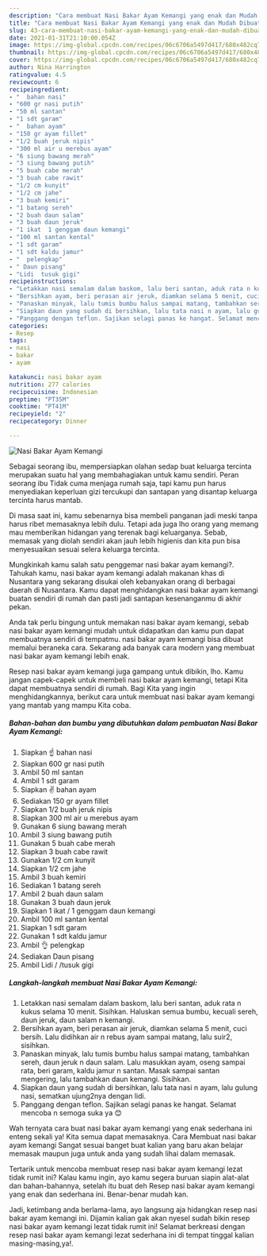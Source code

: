 ```yaml
---
description: "Cara membuat Nasi Bakar Ayam Kemangi yang enak dan Mudah Dibuat"
title: "Cara membuat Nasi Bakar Ayam Kemangi yang enak dan Mudah Dibuat"
slug: 43-cara-membuat-nasi-bakar-ayam-kemangi-yang-enak-dan-mudah-dibuat
date: 2021-01-31T21:10:00.054Z
image: https://img-global.cpcdn.com/recipes/06c6706a5497d417/680x482cq70/nasi-bakar-ayam-kemangi-foto-resep-utama.jpg
thumbnail: https://img-global.cpcdn.com/recipes/06c6706a5497d417/680x482cq70/nasi-bakar-ayam-kemangi-foto-resep-utama.jpg
cover: https://img-global.cpcdn.com/recipes/06c6706a5497d417/680x482cq70/nasi-bakar-ayam-kemangi-foto-resep-utama.jpg
author: Nina Harrington
ratingvalue: 4.5
reviewcount: 6
recipeingredient:
- "  bahan nasi"
- "600 gr nasi putih"
- "50 ml santan"
- "1 sdt garam"
- "  bahan ayam"
- "150 gr ayam fillet"
- "1/2 buah jeruk nipis"
- "300 ml air u merebus ayam"
- "6 siung bawang merah"
- "3 siung bawang putih"
- "5 buah cabe merah"
- "3 buah cabe rawit"
- "1/2 cm kunyit"
- "1/2 cm jahe"
- "3 buah kemiri"
- "1 batang sereh"
- "2 buah daun salam"
- "3 buah daun jeruk"
- "1 ikat  1 genggam daun kemangi"
- "100 ml santan kental"
- "1 sdt garam"
- "1 sdt kaldu jamur"
- "  pelengkap"
- " Daun pisang"
- "Lidi  tusuk gigi"
recipeinstructions:
- "Letakkan nasi semalam dalam baskom, lalu beri santan, aduk rata n kukus selama 10 menit. Sisihkan. Haluskan semua bumbu, kecuali sereh, daun jeruk, daun salam n kemangi."
- "Bersihkan ayam, beri perasan air jeruk, diamkan selama 5 menit, cuci bersih. Lalu didihkan air n rebus ayam sampai matang, lalu suir2, sisihkan."
- "Panaskan minyak, lalu tumis bumbu halus sampai matang, tambahkan sereh, daun jeruk n daun salam. Lalu masukkan ayam, oseng sampai rata, beri garam, kaldu jamur n santan. Masak sampai santan mengering, lalu tambahkan daun kemangi. Sisihkan."
- "Siapkan daun yang sudah di bersihkan, lalu tata nasi n ayam, lalu gulung nasi, sematkan ujung2nya dengan lidi."
- "Panggang dengan teflon. Sajikan selagi panas ke hangat. Selamat mencoba n semoga suka ya 😊"
categories:
- Resep
tags:
- nasi
- bakar
- ayam

katakunci: nasi bakar ayam 
nutrition: 277 calories
recipecuisine: Indonesian
preptime: "PT35M"
cooktime: "PT41M"
recipeyield: "2"
recipecategory: Dinner

---
```



![Nasi Bakar Ayam Kemangi](https://img-global.cpcdn.com/recipes/06c6706a5497d417/680x482cq70/nasi-bakar-ayam-kemangi-foto-resep-utama.jpg)

Sebagai seorang ibu, mempersiapkan olahan sedap buat keluarga tercinta merupakan suatu hal yang membahagiakan untuk kamu sendiri. Peran seorang ibu Tidak cuma menjaga rumah saja, tapi kamu pun harus menyediakan keperluan gizi tercukupi dan santapan yang disantap keluarga tercinta harus mantab.

Di masa  saat ini, kamu sebenarnya bisa membeli panganan jadi meski tanpa harus ribet memasaknya lebih dulu. Tetapi ada juga lho orang yang memang mau memberikan hidangan yang terenak bagi keluarganya. Sebab, memasak yang diolah sendiri akan jauh lebih higienis dan kita pun bisa menyesuaikan sesuai selera keluarga tercinta. 



Mungkinkah kamu salah satu penggemar nasi bakar ayam kemangi?. Tahukah kamu, nasi bakar ayam kemangi adalah makanan khas di Nusantara yang sekarang disukai oleh kebanyakan orang di berbagai daerah di Nusantara. Kamu dapat menghidangkan nasi bakar ayam kemangi buatan sendiri di rumah dan pasti jadi santapan kesenanganmu di akhir pekan.

Anda tak perlu bingung untuk memakan nasi bakar ayam kemangi, sebab nasi bakar ayam kemangi mudah untuk didapatkan dan kamu pun dapat membuatnya sendiri di tempatmu. nasi bakar ayam kemangi bisa dibuat memalui beraneka cara. Sekarang ada banyak cara modern yang membuat nasi bakar ayam kemangi lebih enak.

Resep nasi bakar ayam kemangi juga gampang untuk dibikin, lho. Kamu jangan capek-capek untuk membeli nasi bakar ayam kemangi, tetapi Kita dapat membuatnya sendiri di rumah. Bagi Kita yang ingin menghidangkannya, berikut cara untuk membuat nasi bakar ayam kemangi yang mantab yang mampu Kita coba.

<!--inarticleads1-->

##### Bahan-bahan dan bumbu yang dibutuhkan dalam pembuatan Nasi Bakar Ayam Kemangi:

1. Siapkan  ☝️ bahan nasi
1. Siapkan 600 gr nasi putih
1. Ambil 50 ml santan
1. Ambil 1 sdt garam
1. Siapkan  ✌ bahan ayam
1. Sediakan 150 gr ayam fillet
1. Siapkan 1/2 buah jeruk nipis
1. Siapkan 300 ml air u merebus ayam
1. Gunakan 6 siung bawang merah
1. Ambil 3 siung bawang putih
1. Gunakan 5 buah cabe merah
1. Siapkan 3 buah cabe rawit
1. Gunakan 1/2 cm kunyit
1. Siapkan 1/2 cm jahe
1. Ambil 3 buah kemiri
1. Sediakan 1 batang sereh
1. Ambil 2 buah daun salam
1. Gunakan 3 buah daun jeruk
1. Siapkan 1 ikat / 1 genggam daun kemangi
1. Ambil 100 ml santan kental
1. Siapkan 1 sdt garam
1. Gunakan 1 sdt kaldu jamur
1. Ambil  👌 pelengkap
1. Sediakan  Daun pisang
1. Ambil Lidi / /tusuk gigi




<!--inarticleads2-->

##### Langkah-langkah membuat Nasi Bakar Ayam Kemangi:

1. Letakkan nasi semalam dalam baskom, lalu beri santan, aduk rata n kukus selama 10 menit. Sisihkan. Haluskan semua bumbu, kecuali sereh, daun jeruk, daun salam n kemangi.
1. Bersihkan ayam, beri perasan air jeruk, diamkan selama 5 menit, cuci bersih. Lalu didihkan air n rebus ayam sampai matang, lalu suir2, sisihkan.
1. Panaskan minyak, lalu tumis bumbu halus sampai matang, tambahkan sereh, daun jeruk n daun salam. Lalu masukkan ayam, oseng sampai rata, beri garam, kaldu jamur n santan. Masak sampai santan mengering, lalu tambahkan daun kemangi. Sisihkan.
1. Siapkan daun yang sudah di bersihkan, lalu tata nasi n ayam, lalu gulung nasi, sematkan ujung2nya dengan lidi.
1. Panggang dengan teflon. Sajikan selagi panas ke hangat. Selamat mencoba n semoga suka ya 😊




Wah ternyata cara buat nasi bakar ayam kemangi yang enak sederhana ini enteng sekali ya! Kita semua dapat memasaknya. Cara Membuat nasi bakar ayam kemangi Sangat sesuai banget buat kalian yang baru akan belajar memasak maupun juga untuk anda yang sudah lihai dalam memasak.

Tertarik untuk mencoba membuat resep nasi bakar ayam kemangi lezat tidak rumit ini? Kalau kamu ingin, ayo kamu segera buruan siapin alat-alat dan bahan-bahannya, setelah itu buat deh Resep nasi bakar ayam kemangi yang enak dan sederhana ini. Benar-benar mudah kan. 

Jadi, ketimbang anda berlama-lama, ayo langsung aja hidangkan resep nasi bakar ayam kemangi ini. Dijamin kalian gak akan nyesel sudah bikin resep nasi bakar ayam kemangi lezat tidak rumit ini! Selamat berkreasi dengan resep nasi bakar ayam kemangi lezat sederhana ini di tempat tinggal kalian masing-masing,ya!.

